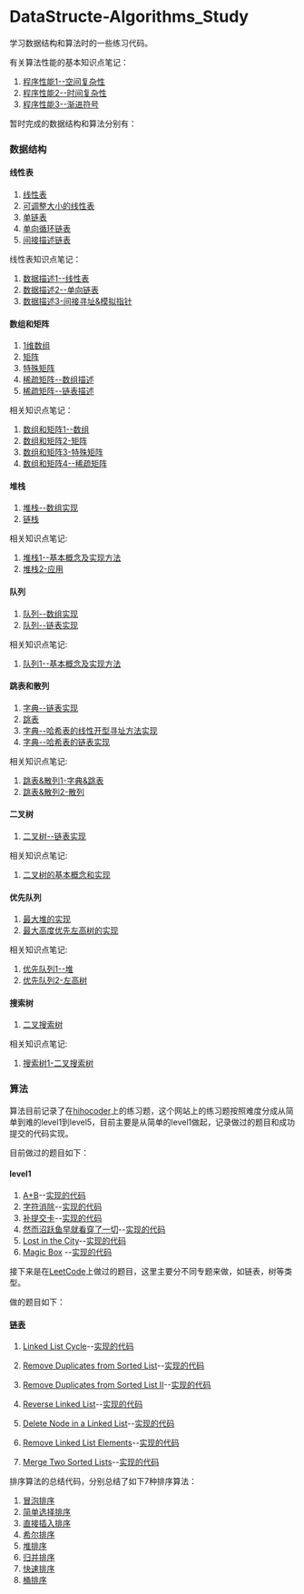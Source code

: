 # DataStructe-Algorithms_Study

学习数据结构和算法时的一些练习代码。

有关算法性能的基本知识点笔记：

1. [程序性能1--空间复杂性](http://ccc013.github.io/2016/06/04/%E7%A8%8B%E5%BA%8F%E6%80%A7%E8%83%BD1-%E7%A9%BA%E9%97%B4%E5%A4%8D%E6%9D%82%E6%80%A7/)
2. [程序性能2--时间复杂性](http://ccc013.github.io/2016/06/04/%E7%A8%8B%E5%BA%8F%E6%80%A7%E8%83%BD2-%E6%97%B6%E9%97%B4%E5%A4%8D%E6%9D%82%E6%80%A7/)
3. [程序性能3--渐进符号](http://ccc013.github.io/2016/06/07/%E7%A8%8B%E5%BA%8F%E6%80%A7%E8%83%BD3-%E6%B8%90%E8%BF%9B%E7%AC%A6%E5%8F%B7/)

暂时完成的数据结构和算法分别有：

### 数据结构

#### 线性表

1. [线性表](https://github.com/ccc013/DataStructe-Algorithms_Study/blob/master/LinearList/llist.h)
2. [可调整大小的线性表](https://github.com/ccc013/DataStructe-Algorithms_Study/blob/master/LinearList/ResizeLinearList.h)
3. [单链表](https://github.com/ccc013/DataStructe-Algorithms_Study/blob/master/LinearList/ChainList.h)
4. [单向循环链表](https://github.com/ccc013/DataStructe-Algorithms_Study/blob/master/LinearList/CircularList.h)
5. [间接描述链表](https://github.com/ccc013/DataStructe-Algorithms_Study/blob/master/LinearList/IndirectList.h)

线性表知识点笔记：

1. [数据描述1--线性表](http://ccc013.github.io/2016/06/08/%E6%95%B0%E6%8D%AE%E6%8F%8F%E8%BF%B01-%E7%BA%BF%E6%80%A7%E8%A1%A8/)
2. [数据描述2--单向链表](http://ccc013.github.io/2016/06/09/%E6%95%B0%E6%8D%AE%E6%8F%8F%E8%BF%B02-%E5%8D%95%E5%90%91%E9%93%BE%E8%A1%A8/)
3. [数据描述3-间接寻址&模拟指针](http://ccc013.github.io/2016/06/16/%E6%95%B0%E6%8D%AE%E6%8F%8F%E8%BF%B03-%E9%97%B4%E6%8E%A5%E5%AF%BB%E5%9D%80-%E6%A8%A1%E6%8B%9F%E6%8C%87%E9%92%88/)

#### 数组和矩阵

1. [1维数组](https://github.com/ccc013/DataStructe-Algorithms_Study/blob/master/ArrayAndMatrix/Array1D.h)
2. [矩阵](https://github.com/ccc013/DataStructe-Algorithms_Study/blob/master/ArrayAndMatrix/Matrix.h)
3. [特殊矩阵](https://github.com/ccc013/DataStructe-Algorithms_Study/blob/master/ArrayAndMatrix/SpecialMatrix.h)
4. [稀疏矩阵--数组描述](https://github.com/ccc013/DataStructe-Algorithms_Study/blob/master/ArrayAndMatrix/SparseMatrix.h)
5. [稀疏矩阵--链表描述](https://github.com/ccc013/DataStructe-Algorithms_Study/blob/master/ArrayAndMatrix/LinkMatrix.h)

相关知识点笔记：

1. [数组和矩阵1--数组](http://ccc013.github.io/2016/06/28/%E6%95%B0%E7%BB%84%E5%92%8C%E7%9F%A9%E9%98%B51-%E6%95%B0%E7%BB%84/)
2. [数组和矩阵2-矩阵](http://ccc013.github.io/2016/06/30/%E6%95%B0%E7%BB%84%E5%92%8C%E7%9F%A9%E9%98%B52-%E7%9F%A9%E9%98%B5/)
3. [数组和矩阵3-特殊矩阵](http://ccc013.github.io/2016/07/05/%E6%95%B0%E7%BB%84%E5%92%8C%E7%9F%A9%E9%98%B53-%E7%89%B9%E6%AE%8A%E7%9F%A9%E9%98%B5/)
4. [数组和矩阵4--稀疏矩阵](http://ccc013.github.io/2016/07/07/%E6%95%B0%E7%BB%84%E5%92%8C%E7%9F%A9%E9%98%B54-%E7%A8%80%E7%96%8F%E7%9F%A9%E9%98%B5/)


#### 堆栈

1. [堆栈--数组实现](https://github.com/ccc013/DataStructe-Algorithms_Study/blob/master/Stack/Stack.h)
2. [链栈](https://github.com/ccc013/DataStructe-Algorithms_Study/blob/master/Stack/LinkedStack.h)

相关知识点笔记:

1. [堆栈1--基本概念及实现方法](http://ccc013.github.io/2016/07/12/%E5%A0%86%E6%A0%881-%E5%9F%BA%E6%9C%AC%E6%A6%82%E5%BF%B5%E5%8F%8A%E5%AE%9E%E7%8E%B0%E6%96%B9%E6%B3%95/)
2. [堆栈2-应用](http://ccc013.github.io/2016/07/21/%E5%A0%86%E6%A0%882-%E5%BA%94%E7%94%A81/)


#### 队列

1. [队列--数组实现](https://github.com/ccc013/DataStructe-Algorithms_Study/blob/master/Queue/Queue.h)
2. [队列--链表实现](https://github.com/ccc013/DataStructe-Algorithms_Study/blob/master/Queue/LinkedQueue.h)

相关知识点笔记:

1. [队列1--基本概念及实现方法](http://ccc013.github.io/2016/07/23/%E9%98%9F%E5%88%971-%E5%9F%BA%E6%9C%AC%E6%A6%82%E5%BF%B5%E5%8F%8A%E5%AE%9E%E7%8E%B0%E6%96%B9%E6%B3%95/)

#### 跳表和散列

1. [字典--链表实现](https://github.com/ccc013/DataStructe-Algorithms_Study/blob/master/SkipList%26HashTable/SortedChain.h)
2. [跳表](https://github.com/ccc013/DataStructe-Algorithms_Study/blob/master/SkipList%26HashTable/SkipList.h)
3. [字典--哈希表的线性开型寻址方法实现](https://github.com/ccc013/DataStructe-Algorithms_Study/blob/master/SkipList%26HashTable/HashTable.h)
4. [字典--哈希表的链表实现](https://github.com/ccc013/DataStructe-Algorithms_Study/blob/master/SkipList%26HashTable/ChainHashTable.h)

相关知识点笔记:

1. [跳表&散列1-字典&跳表](http://ccc013.github.io/2016/07/27/%E8%B7%B3%E8%A1%A8-%E6%95%A3%E5%88%971-%E5%AD%97%E5%85%B8-%E8%B7%B3%E8%A1%A8/)
2. [跳表&散列2-散列](http://ccc013.github.io/2016/08/07/%E8%B7%B3%E8%A1%A8-%E6%95%A3%E5%88%972-%E6%95%A3%E5%88%97/)

#### 二叉树

1. [二叉树--链表实现](https://github.com/ccc013/DataStructe-Algorithms_Study/blob/master/BinaryTree/BinaryTree.h)

相关知识点笔记:
1. [二叉树的基本概念和实现](http://ccc013.github.io/2016/08/18/%E4%BA%8C%E5%8F%89%E6%A0%91%E7%9A%84%E5%9F%BA%E6%9C%AC%E6%A6%82%E5%BF%B5%E5%92%8C%E5%AE%9E%E7%8E%B0/)

#### 优先队列
1. [最大堆的实现](https://github.com/ccc013/DataStructe-Algorithms_Study/blob/master/PriorityQueue/MaxHeap.h)
2. [最大高度优先左高树的实现](https://github.com/ccc013/DataStructe-Algorithms_Study/blob/master/PriorityQueue/MaxHBLT.h)

相关知识点笔记:
1. [优先队列1--堆](http://ccc013.github.io/2016/08/23/%E4%BC%98%E5%85%88%E9%98%9F%E5%88%971-%E5%A0%86/)
2. [优先队列2-左高树](http://ccc013.github.io/2016/08/24/%E4%BC%98%E5%85%88%E9%98%9F%E5%88%972-%E5%B7%A6%E9%AB%98%E6%A0%91/)

#### 搜索树

1. [二叉搜索树](https://github.com/ccc013/DataStructe-Algorithms_Study/blob/master/SearchTrees/BSTree.h)

相关知识点笔记:
1. [搜索树1-二叉搜索树](http://ccc013.github.io/2016/08/31/%E6%90%9C%E7%B4%A2%E6%A0%911-%E4%BA%8C%E5%8F%89%E6%90%9C%E7%B4%A2%E6%A0%91/)


### 算法

算法目前记录了在[hihocoder](http://hihocoder.com/problemset)上的练习题，这个网站上的练习题按照难度分成从简单到难的level1到level5，目前主要是从简单的level1做起，记录做过的题目和成功提交的代码实现。

目前做过的题目如下：

#### level1

1. [A+B](http://hihocoder.com/problemset/problem/1000)--[实现的代码](https://github.com/ccc013/DataStructe-Algorithms_Study/blob/master/AlgorithmsPractises/AlgorithmsPractises1.md)
2. [字符消除](http://hihocoder.com/problemset/problem/1039)--[实现的代码](https://github.com/ccc013/DataStructe-Algorithms_Study/blob/master/AlgorithmsPractises/AlgorithmsPractises1.md)
3. [补提交卡](http://hihocoder.com/problemset/problem/1051)--[实现的代码](https://github.com/ccc013/DataStructe-Algorithms_Study/blob/master/AlgorithmsPractises/AlgorithmsPractises1.md)
4. [然而沼跃鱼早就看穿了一切](http://hihocoder.com/problemset/problem/1082)--[实现的代码](https://github.com/ccc013/DataStructe-Algorithms_Study/blob/master/AlgorithmsPractises/AlgorithmsPractises1.md)
5. [Lost in the City](http://hihocoder.com/problemset/problem/1094)--[实现的代码](https://github.com/ccc013/DataStructe-Algorithms_Study/blob/master/AlgorithmsPractises/AlgorithmsPractises1.md)
6. [Magic Box](http://hihocoder.com/problemset/problem/1135) --[实现的代码](https://github.com/ccc013/DataStructe-Algorithms_Study/blob/master/AlgorithmsPractises/AlgorithmsPractises2.md)




接下来是在[LeetCode](https://leetcode.com/problems/)上做过的题目，这里主要分不同专题来做，如链表，树等类型。

做的题目如下：

#### [链表](https://leetcode.com/tag/linked-list/)

1. [Linked List Cycle](https://leetcode.com/problems/linked-list-cycle/)--[实现的代码](https://github.com/ccc013/DataStructe-Algorithms_Study/blob/master/AlgorithmsPractises/AlgorithmsPractises--Linked%20List.md)

2. [Remove Duplicates from Sorted List](https://leetcode.com/problems/remove-duplicates-from-sorted-list/)--[实现的代码](https://github.com/ccc013/DataStructe-Algorithms_Study/blob/master/AlgorithmsPractises/AlgorithmsPractises--Linked%20List.md)

3. [Remove Duplicates from Sorted List II](https://leetcode.com/problems/remove-duplicates-from-sorted-list-ii/)--[实现的代码](https://github.com/ccc013/DataStructe-Algorithms_Study/blob/master/AlgorithmsPractises/AlgorithmsPractises--Linked%20List.md)

4. [Reverse Linked List](https://leetcode.com/problems/reverse-linked-list/)--[实现的代码](https://github.com/ccc013/DataStructe-Algorithms_Study/blob/master/AlgorithmsPractises/AlgorithmsPractises--Linked%20List.md)

5. [Delete Node in a Linked List](https://leetcode.com/problems/delete-node-in-a-linked-list/)--[实现的代码](https://github.com/ccc013/DataStructe-Algorithms_Study/blob/master/AlgorithmsPractises/AlgorithmsPractises--Linked%20List.md)

6. [Remove Linked List Elements](https://leetcode.com/problems/remove-linked-list-elements/)--[实现的代码](https://github.com/ccc013/DataStructe-Algorithms_Study/blob/master/AlgorithmsPractises/AlgorithmsPractises--Linked%20List.md)

7. [Merge Two Sorted Lists](https://leetcode.com/problems/merge-two-sorted-lists/)--[实现的代码](https://github.com/ccc013/DataStructe-Algorithms_Study/blob/master/AlgorithmsPractises/AlgorithmsPractises--Linked%20List.md)



排序算法的总结代码，分别总结了如下7种排序算法：

1. [冒泡排序](https://github.com/ccc013/DataStructe-Algorithms_Study/blob/master/SortAlgorithms/BubbleSortTest.cpp)
2. [简单选择排序](https://github.com/ccc013/DataStructe-Algorithms_Study/blob/master/SortAlgorithms/SimpleSelectionSortTest.cpp)
3. [直接插入排序](https://github.com/ccc013/DataStructe-Algorithms_Study/blob/master/SortAlgorithms/StraightInsertionSortTest.cpp)
4. [希尔排序](https://github.com/ccc013/DataStructe-Algorithms_Study/blob/master/SortAlgorithms/ShellSortTest.cpp)
5. [堆排序](https://github.com/ccc013/DataStructe-Algorithms_Study/blob/master/SortAlgorithms/HeapSortTest.cpp)
6. [归并排序](https://github.com/ccc013/DataStructe-Algorithms_Study/blob/master/SortAlgorithms/MergeSortTest.cpp)
7. [快速排序](https://github.com/ccc013/DataStructe-Algorithms_Study/blob/master/SortAlgorithms/QuickSortTest.cpp)
8. [桶排序](https://github.com/ccc013/DataStructe-Algorithms_Study/blob/master/SortAlgorithms/BucketSort.cpp)
